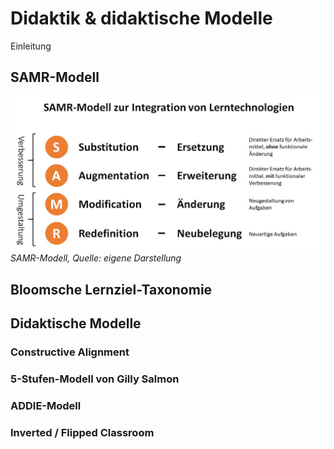 <!--

author:   Martina Rüter

email:    martina.rueter@hs-bochum.de

version:  0.0.1

date:     07/03/2021

language: de

narrator: DE German Female

comment:  Interaktive Präsentation (Script) zum Modul E-Begleitung an der Hochschule Bochum

import:   https://raw.githubusercontent.com/liaTemplates/AVR8js/main/README.md
          https://raw.githubusercontent.com/liaTemplates/vtk/master/README.md

@js: <script>@0</script>
-->

# Didaktik & didaktische Modelle

Einleitung


## SAMR-Modell

![SAMR-Modell](/images/SAMR.jpg)
*SAMR-Modell, Quelle: eigene Darstellung*


## Bloomsche Lernziel-Taxonomie


## Didaktische Modelle

### Constructive Alignment


### 5-Stufen-Modell von Gilly Salmon


### ADDIE-Modell


### Inverted / Flipped Classroom
